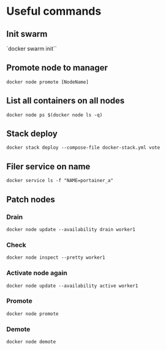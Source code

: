 # Useful commands

## Init swarm

`docker swarm init``

## Promote node to manager

`docker node promote [NodeName]`

## List all containers on all nodes

`docker node ps $(docker node ls -q)`

## Stack deploy

`docker stack deploy --compose-file docker-stack.yml vote`

## Filer service on name

`docker service ls -f "NAME=portainer_a"`


## Patch nodes

### Drain

`docker node update --availability drain worker1`

### Check

`docker node inspect --pretty worker1`

### Activate node again

`docker node update --availability active worker1`

### Promote

`docker node promote`

### Demote

`docker node demote`
